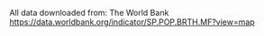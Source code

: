 All data downloaded from:
The World Bank
https://data.worldbank.org/indicator/SP.POP.BRTH.MF?view=map

